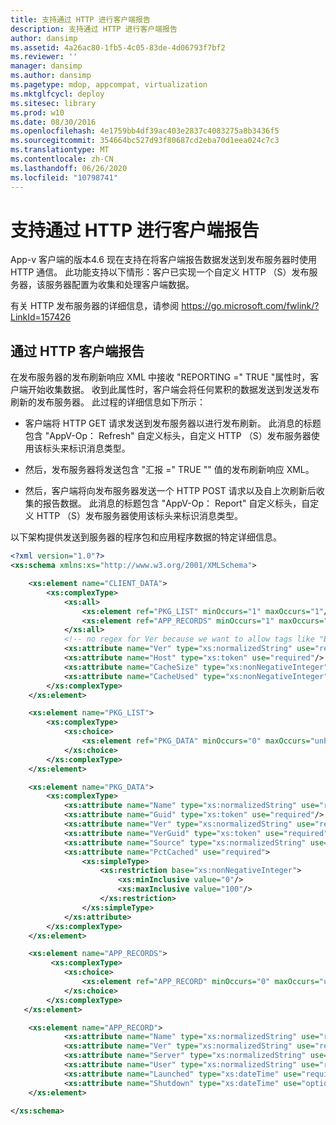 ```yaml
---
title: 支持通过 HTTP 进行客户端报告
description: 支持通过 HTTP 进行客户端报告
author: dansimp
ms.assetid: 4a26ac80-1fb5-4c05-83de-4d06793f7bf2
ms.reviewer: ''
manager: dansimp
ms.author: dansimp
ms.pagetype: mdop, appcompat, virtualization
ms.mktglfcycl: deploy
ms.sitesec: library
ms.prod: w10
ms.date: 08/30/2016
ms.openlocfilehash: 4e1759bb4df39ac403e2837c4083275a8b3436f5
ms.sourcegitcommit: 354664bc527d93f80687cd2eba70d1eea024c7c3
ms.translationtype: MT
ms.contentlocale: zh-CN
ms.lasthandoff: 06/26/2020
ms.locfileid: "10798741"
---
```

# 支持通过 HTTP 进行客户端报告


App-v 客户端的版本4.6 现在支持在将客户端报告数据发送到发布服务器时使用 HTTP 通信。 此功能支持以下情形：客户已实现一个自定义 HTTP （S）发布服务器，该服务器配置为收集和处理客户端数据。

有关 HTTP 发布服务器的详细信息，请参阅 <https://go.microsoft.com/fwlink/?LinkId=157426>

## 通过 HTTP 客户端报告


在发布服务器的发布刷新响应 XML 中接收 "REPORTING =" TRUE "属性时，客户端开始收集数据。 收到此属性时，客户端会将任何累积的数据发送到发送发布刷新的发布服务器。 此过程的详细信息如下所示：

-   客户端将 HTTP GET 请求发送到发布服务器以进行发布刷新。 此消息的标题包含 "AppV-Op： Refresh" 自定义标头，自定义 HTTP （S）发布服务器使用该标头来标识消息类型。

-   然后，发布服务器将发送包含 "汇报 =" TRUE "" 值的发布刷新响应 XML。

-   然后，客户端将向发布服务器发送一个 HTTP POST 请求以及自上次刷新后收集的报告数据。 此消息的标题包含 "AppV-Op： Report" 自定义标头，自定义 HTTP （S）发布服务器使用该标头来标识消息类型。

以下架构提供发送到服务器的程序包和应用程序数据的特定详细信息。

```xml
<?xml version="1.0"?>
<xs:schema xmlns:xs="http://www.w3.org/2001/XMLSchema">

    <xs:element name="CLIENT_DATA">
        <xs:complexType>
            <xs:all>
                <xs:element ref="PKG_LIST" minOccurs="1" maxOccurs="1"/>
                <xs:element ref="APP_RECORDS" minOccurs="1" maxOccurs="1"/>
            </xs:all>
            <!-- no regex for Ver because we want to allow tags like "Beta" -->
            <xs:attribute name="Ver" type="xs:normalizedString" use="required"/>
            <xs:attribute name="Host" type="xs:token" use="required"/>
            <xs:attribute name="CacheSize" type="xs:nonNegativeInteger" use="required"/>
            <xs:attribute name="CacheUsed" type="xs:nonNegativeInteger" use="required"/>
        </xs:complexType>
    </xs:element>

    <xs:element name="PKG_LIST">
        <xs:complexType>
            <xs:choice>
                <xs:element ref="PKG_DATA" minOccurs="0" maxOccurs="unbounded"/>
            </xs:choice>
        </xs:complexType>
    </xs:element>

    <xs:element name="PKG_DATA">
        <xs:complexType>
            <xs:attribute name="Name" type="xs:normalizedString" use="required"/>
            <xs:attribute name="Guid" type="xs:token" use="required"/>
            <xs:attribute name="Ver" type="xs:normalizedString" use="required"/>
            <xs:attribute name="VerGuid" type="xs:token" use="required"/>
            <xs:attribute name="Source" type="xs:normalizedString" use="required"/>
            <xs:attribute name="PctCached" use="required">
                <xs:simpleType>
                    <xs:restriction base="xs:nonNegativeInteger">
                        <xs:minInclusive value="0"/>
                        <xs:maxInclusive value="100"/>
                    </xs:restriction>
                </xs:simpleType>
            </xs:attribute>
        </xs:complexType>
    </xs:element>

    <xs:element name="APP_RECORDS">
         <xs:complexType>
            <xs:choice>
                <xs:element ref="APP_RECORD" minOccurs="0" maxOccurs="unbounded"/>
            </xs:choice>
        </xs:complexType>
   </xs:element>

    <xs:element name="APP_RECORD">
            <xs:attribute name="Name" type="xs:normalizedString" use="required"/>
            <xs:attribute name="Ver" type="xs:normalizedString" use="required"/>
            <xs:attribute name="Server" type="xs:normalizedString" use="required"/>
            <xs:attribute name="User" type="xs:normalizedString" use="required"/>
            <xs:attribute name="Launched" type="xs:dateTime" use="required"/>
            <xs:attribute name="Shutdown" type="xs:dateTime" use="optional"/>
    </xs:element>

</xs:schema>
```

 

 





